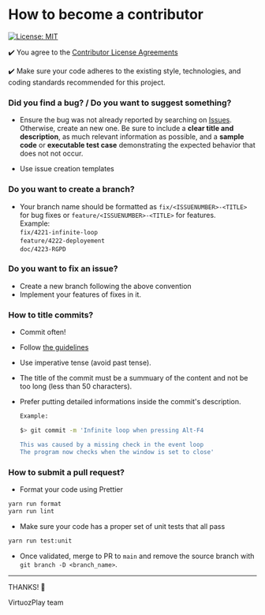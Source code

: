 # How to become a contributor

[![License: MIT](https://img.shields.io/badge/License-MIT-yellow.svg)](https://opensource.org/licenses/MIT)

✔️ You agree to the [Contributor License Agreements](https://www.contributor-covenant.org)

✔️ Make sure your code adheres to the existing style, technologies, and coding standards recommended for this project.

### Did you find a bug? / Do you want to suggest something?

- Ensure the bug was not already reported by searching on [Issues](https://github.com/EpitechMscProPromo2025/T-YEP-600-NAN-6-1-finalproject-ange.marchand/issues).  
  Otherwise, create an new one. Be sure to include a **clear title and description**, as much relevant information as possible, and a **sample code** or **executable test case** demonstrating the expected behavior that does not not occur.

- Use issue creation templates

### **Do you want to create a branch?**

- Your branch name should be formatted as `fix/<ISSUENUMBER>-<TITLE>` for bug fixes or `feature/<ISSUENUMBER>-<TITLE>` for features.  
  Example:  
  `fix/4221-infinite-loop`  
  `feature/4222-deployement`  
  `doc/4223-RGPD`

### **Do you want to fix an issue?**

- Create a new branch following the above convention
- Implement your features of fixes in it.

### **How to title commits?**

- Commit often!

- Follow [the guidelines](https://cbea.ms/git-commit/)

- Use imperative tense (avoid past tense).

- The title of the commit must be a summuary of the content and not be too long (less than 50 characters).

- Prefer putting detailed informations inside the commit's description.

  ```sh
  Example:

  $> git commit -m 'Infinite loop when pressing Alt-F4

  This was caused by a missing check in the event loop
  The program now checks when the window is set to close'
  ```

### How to submit a pull request?

- Format your code using Prettier

```sh
yarn run format
yarn run lint
```

- Make sure your code has a proper set of unit tests that all pass

```sh
yarn run test:unit
```

- Once validated, merge to PR to `main` and remove the source branch with `git branch -D <branch_name>`.

---

THANKS! 💚

VirtuozPlay team
